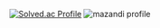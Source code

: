 [![Solved.ac Profile](http://mazassumnida.wtf/api/v2/generate_badge?boj=kkkbs41)](https://solved.ac/kkkbs41/)
![mazandi profile](http://mazandi.herokuapp.com/api?handle=kkkbs41&theme=warm)
